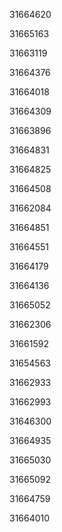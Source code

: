 31664620

31665163

31663119

31664376

31664018

31664309

31663896

31664831

31664825

31664508

31662084

31664851

31664551

31664179

31664136

31665052

31662306

31661592

31654563

31662933

31662993

31646300

31664935

31665030

31665092

31664759

31664010

